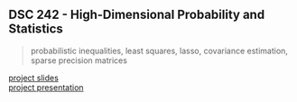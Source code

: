## DSC 242 - High-Dimensional Probability and Statistics
> probabilistic inequalities, least squares, lasso, covariance estimation, sparse precision matrices

[project slides](./project/slides.pdf)  
[project presentation](https://www.youtube.com/watch?v=H2vBrh643CE)